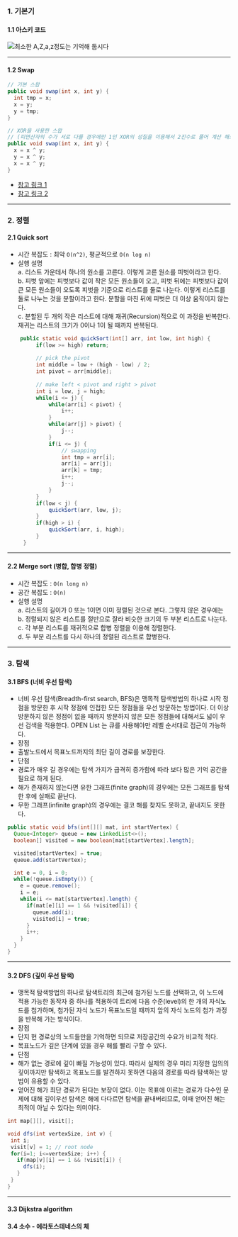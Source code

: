 ### 1. 기본기
#### 1.1 아스키 코드
![최소한 A,Z,a,z정도는 기억해 둡시다](https://github.com/ksu3101/TIL/blob/master/Algorithm/Images/1275273992_asciitable.gif)

---
#### 1.2 Swap
```java
// 기본 스왑 
public void swap(int x, int y) {
  int tmp = x;
  x = y;
  y = tmp;
}

// XOR을 사용한 스왑 
// (피연산자의 수가 서로 다를 경우에만 1인 XOR의 성질을 이용해서 2진수로 풀어 계산 해보면 된다.)
public void swap(int x, int y) {
  x = x ^ y;
  y = x ^ y;
  x = x ^ y;
}
```
 - [참고 링크 1](https://betterexplained.com/articles/swap-two-variables-using-xor/)
 - [참고 링크 2](https://en.wikipedia.org/wiki/XOR_swap_algorithm)
 
---

### 2. 정렬
#### 2.1 Quick sort
- 시간 복잡도 : 최악 `O(n^2)`, 평균적으로 `O(n log n)`  
- 실행 설명  
  a. 리스트 가운데서 하나의 원소를 고른다. 이렇게 고른 원소를 피벗이라고 한다.  
  b. 피벗 앞에는 피벗보다 값이 작은 모든 원소들이 오고, 피벗 뒤에는 피벗보다 값이 큰 모든 원소들이 오도록 피벗을 기준으로 리스트를 둘로 나눈다. 이렇게 리스트를 둘로 나누는 것을 분할이라고 한다. 분할을 마친 뒤에 피벗은 더 이상 움직이지 않는다.  
  c. 분할된 두 개의 작은 리스트에 대해 재귀(Recursion)적으로 이 과정을 반복한다. 재귀는 리스트의 크기가 0이나 1이 될 때까지 반복된다.  
```java
    public static void quickSort(int[] arr, int low, int high) {
         if(low >= high) return;
         
         // pick the pivot
         int middle = low + (high - low) / 2;
         int pivot = arr[middle];
         
         // make left < pivot and right > pivot
         int i = low, j = high;
         while(i <= j) {
             while(arr[i] < pivot) {
                 i++;
             }
             while(arr[j] > pivot) {
                 j--;
             }
             if(i <= j) {
                 // swapping
                 int tmp = arr[i];
                 arr[i] = arr[j];
                 arr[k] = tmp;
                 i++;
                 j--;
             }
         }
         if(low < j) {
             quickSort(arr, low, j);
         }
         if(high > i) {
             quickSort(arr, i, high);
         }
     }
```
---
#### 2.2 Merge sort (병합, 합병 정렬)  
- 시간 복잡도 : `O(n long n)`
- 공간 복잡도 : `O(n)`  
- 실행 설명  
  a. 리스트의 길이가 0 또는 1이면 이미 정렬된 것으로 본다. 그렇지 않은 경우에는  
  b. 정렬되지 않은 리스트를 절반으로 잘라 비슷한 크기의 두 부분 리스트로 나눈다.  
  c. 각 부분 리스트를 재귀적으로 합병 정렬을 이용해 정렬한다.  
  d. 두 부분 리스트를 다시 하나의 정렬된 리스트로 합병한다.  

---
### 3. 탐색 
#### 3.1 BFS (너비 우선 탐색) 
- 너비 우선 탐색(Breadth-first search, BFS)은 맹목적 탐색방법의 하나로 시작 정점을 방문한 후 시작 정점에 인접한 모든 정점들을 우선 방문하는 방법이다. 더 이상 방문하지 않은 정점이 없을 때까지 방문하지 않은 모든 정점들에 대해서도 넓이 우선 검색을 적용한다. OPEN List 는 큐를 사용해야만 레벨 순서대로 접근이 가능하다.
- 장점
 - 출발노드에서 목표노드까지의 최단 길이 경로를 보장한다.
- 단점
 - 경로가 매우 길 경우에는 탐색 가지가 급격히 증가함에 따라 보다 많은 기억 공간을 필요로 하게 된다.
 - 해가 존재하지 않는다면 유한 그래프(finite graph)의 경우에는 모든 그래프를 탐색한 후에 실패로 끝난다.
 - 무한 그래프(infinite graph)의 경우에는 결코 해를 찾지도 못하고, 끝내지도 못한다.
```java
public static void bfs(int[][] mat, int startVertex) {
  Queue<Integer> queue = new LinkedList<>();
  boolean[] visited = new boolean[mat[startVertex].length];

  visited[startVertex] = true;
  queue.add(startVertex);

  int e = 0, i = 0;
  while(!queue.isEmpty()) {
    e = queue.remove();
    i = e;
    while(i <= mat[startVertex].length) {
      if(mat[e][i] == 1 && !visited[i]) {
        queue.add(i);
        visited[i] = true;
      }
      i++;
    }
  }
}
```
---
#### 3.2 DFS (깊이 우선 탐색)
- 맹목적 탐색방법의 하나로 탐색트리의 최근에 첨가된 노드를 선택하고, 이 노드에 적용 가능한 동작자 중 하나를 적용하여 트리에 다음 수준(level)의 한 개의 자식노드를 첨가하며, 첨가된 자식 노드가 목표노드일 때까지 앞의 자식 노드의 첨가 과정을 반복해 가는 방식이다.
- 장점
 - 단지 현 경로상의 노드들만을 기억하면 되므로 저장공간의 수요가 비교적 적다.
 - 목표노드가 깊은 단계에 있을 경우 해를 빨리 구할 수 있다.
- 단점
 - 해가 없는 경로에 깊이 빠질 가능성이 있다. 따라서 실제의 경우 미리 지정한 임의의 깊이까지만 탐색하고 목표노드를 발견하지 못하면 다음의 경로를 따라 탐색하는 방법이 유용할 수 있다.
 - 얻어진 해가 최단 경로가 된다는 보장이 없다. 이는 목표에 이르는 경로가 다수인 문제에 대해 깊이우선 탐색은 해에 다다르면 탐색을 끝내버리므로, 이때 얻어진 해는 최적이 아닐 수 있다는 의미이다.
 ```java
 int map[][], visit[];

void dfs(int vertexSize, int v) { 
  int i;
  visit[v] = 1; // root node
  for(i=1; i<=vertexSize; i++) {
    if(map[v][i] == 1 && !visit[i]) {
      dfs(i);
    }
  }
}
 ```
___
#### 3.3 Dijkstra algorithm
#### 3.4 소수 - 에라토스테네스의 체 
